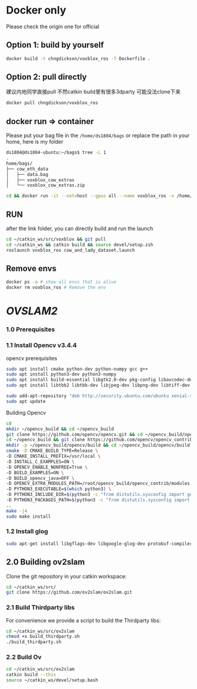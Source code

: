 # Docker only
Please check the origin one for official


## Option 1: build by yourself
```bash
docker build -t chngdickson/voxblox_ros -f Dockerfile .
```
## Option 2: pull directly
建议内地同学直接pull 不然catkin build里有很多3dparty 可能没法clone下来

```bash
docker pull chngdickson/voxblox_ros
```

## docker run => container
Please put your bag file in the `/home/ds1804/bags` or replace the path in your home,
here is my folder
```bash
ds1804@ds1804-ubuntu:~/bags$ tree -L 1
.
home/bags/
├── cow_eth_data
│   ├── data.bag
│   ├── voxblox_cow_extras
│   └── voxblox_cow_extras.zip
```

```bash
cd && docker run -it --net=host --gpus all --name voxblox_ros -v /home/ds1804/bags:/root/bags chngdickson/voxblox_ros /bin/zsh 
```


## RUN
after the link folder, you can directly build and run the launch
```bash
cd ~/catkin_ws/src/voxblox && git pull
cd ~/catkin_ws && catkin build && source devel/setup.zsh
roslaunch voxblox_ros cow_and_lady_dataset.launch
```

## Remove envs
```bash
docker ps -a # show all envs that is alive
docker rm voxblox_ros # Remove the env
```




# *OVSLAM2*
### 1.0 Prerequisites
### 1.1 Install Opencv v3.4.4
opencv prerequisites
```bash
sudo apt install cmake python-dev python-numpy gcc g++
sudo apt install python3-dev python3-numpy
sudo apt install build-essential libgtk2.0-dev pkg-config libavcodec-dev libavformat-dev libswscale-dev libavresample-dev
sudo apt install libtbb2 libtbb-dev libjpeg-dev libpng-dev libtiff-dev libdc1394-22-dev

sudo add-apt-repository "deb http://security.ubuntu.com/ubuntu xenial-security main"
sudo apt update
```
Building Opencv
```bash
cd
mkdir ~/opencv_build && cd ~/opencv_build
git clone https://github.com/opencv/opencv.git && cd ~/opencv_build/opencv && git checkout 3.4.4 
cd ~/opencv_build && git clone https://github.com/opencv/opencv_contrib.git && cd ~/opencv_build/opencv_contrib && git checkout 3.4.4 
mkdir -p ~/opencv_build/opencv/build && cd ~/opencv_build/opencv/build
cmake -D CMAKE_BUILD_TYPE=Release \
-D CMAKE_INSTALL_PREFIX=/usr/local \
-D INSTALL_C_EXAMPLES=ON \
-D OPENCV_ENABLE_NONFREE=True \
-D BUILD_EXAMPLES=ON \
-D BUILD_opencv_java=OFF \
-D OPENCV_EXTRA_MODULES_PATH=/root/opencv_build/opencv_contrib/modules \
-D PYTHON3_EXECUTABLE=$(which python3) \
-D PYTHON3_INCLUDE_DIR=$(python3 -c "from distutils.sysconfig import get_python_inc; print(get_python_inc())") \
-D PYTHON3_PACKAGES_PATH=$(python3 -c "from distutils.sysconfig import get_python_lib; print(get_python_lib())") \
..
make -j4
sudo make install
```

### 1.2 Install glog
```bash
sudo apt-get install libgflags-dev libgoogle-glog-dev protobuf-compiler libprotobuf-dev
```

## 2.0 Building ov2slam

Clone the git repository in your catkin workspace:

```bash
cd ~/catkin_ws/src/
git clone https://github.com/ov2slam/ov2slam.git
```
### 2.1 Build Thirdparty libs

For convenience we provide a script to build the Thirdparty libs:

```bash
cd ~/catkin_ws/src/ov2slam
chmod +x build_thirdparty.sh
./build_thirdparty.sh
```

### 2.2 Build Ov
```bash
cd ~/catkin_ws/src/ov2slam
catkin build --this
source ~/catkin_ws/devel/setup.bash
```